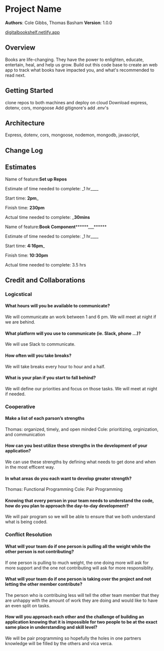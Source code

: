 # Project Name

**Authors**: Cole Gibbs, Thomas Basham
**Version**: 1.0.0

[digitalbookshelf.netlify.app](https://digitalbookshelf.netlify.app)

## Overview

Books are life-changing. They have the power to enlighten, educate, entertain, heal, and help us grow. Build out this code base to create an web app to track what books have impacted you, and what's recommended to read next.

## Getting Started

clone repos to both machines and deploy on cloud
Download express, dotenv, cors, mongoose
Add gitignore's
add .env's

## Architecture

Express, dotenv, cors, mongoose, nodemon, mongodb, javascript,

<!-- Provide a detailed description of the application design. What technologies (languages, libraries, etc) you're using, and any other relevant design information. -->

## Change Log

<!-- Use this area to document the iterative changes made to your application as each feature is successfully implemented. Use time stamps. Here's an example:

01-01-2001 4:59pm - Application now has a fully-functional express server, with a GET route for the location resource. -->

## Estimates

Name of feature:**Set up Repos**

Estimate of time needed to complete: \_1 hr\_\_\_\_

Start time: **2pm**\_

Finish time: **230pm**

Actual time needed to complete: \_**30mins**

Name of feature:**Book Component********\_\_\_******

Estimate of time needed to complete: \_1 hr\_\_\_\_

Start time: **4:16pm**\_

Finish time: **10:30pm**

Actual time needed to complete: 3.5 hrs

<!-- See below -->

## Credit and Collaborations

<!-- Give credit (and a link) to other people or resources that helped you build this application. -->

### Logicstical

#### What hours will you be available to communicate?

We will communicate an work between 1 and 6 pm. We will meet at night if we are behind.

#### What platform will you use to communicate (ie. Slack, phone …)?

We will use Slack to communicate.

#### How often will you take breaks?

We will take breaks every hour to hour and a half.

#### What is your plan if you start to fall behind?

We will define our priorities and focus on those tasks. We will meet at night if needed.

### Cooperative

#### Make a list of each parson’s strengths

Thomas: organized, timely, and open minded
Cole: prioritizing, orginization, and communication

#### How can you best utilize these strengths in the development of your application?

We can use these strengths by defining what needs to get done and when in the most efficent way.

#### In what areas do you each want to develop greater strength?

Thomas: Functional Programming
Cole: Pair Programming

#### Knowing that every person in your team needs to understand the code, how do you plan to approach the day-to-day development?

We will pair program so we will be able to ensure that we both understand what is being coded.

### Conflict Resolution

#### What will your team do if one person is pulling all the weight while the other person is not contributing?

If one person is pulling to much weight, the one doing more will ask for more support and the one not contributing will ask for more responsiblity.

#### What will your team do if one person is taking over the project and not letting the other member contribute?

The person who is contribuing less will tell the other team member that they are unhappy with the amount of work they are doing and would like to have an even split on tasks.

#### How will you approach each other and the challenge of building an application knowing that it is impossible for two people to be at the exact same place in understanding and skill level?

We will be pair programming so hopefully the holes in one partners knowledge will be filled by the others and vica verca.
